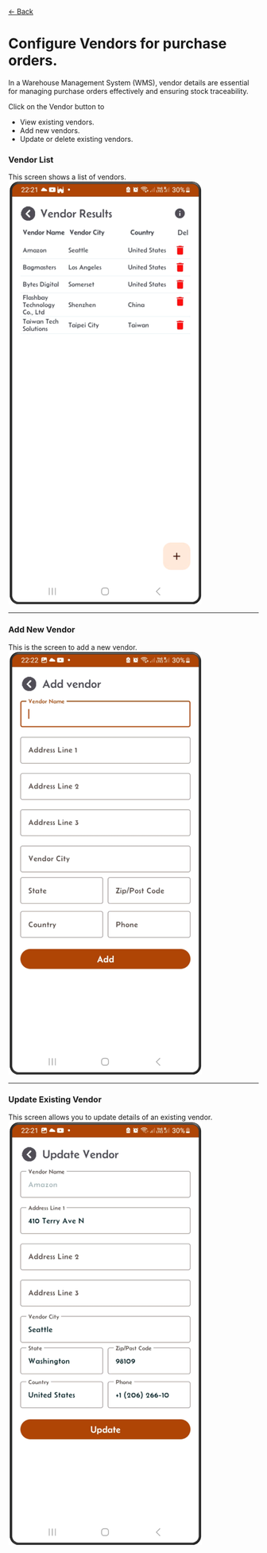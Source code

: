 [← Back](miniWMSConfiguration.md)

# Configure Vendors for purchase orders.

In a Warehouse Management System (WMS), vendor details are essential for managing purchase orders effectively and ensuring stock traceability.

Click on the Vendor button to 
- View existing vendors.
- Add new vendors.
- Update or delete existing vendors.  

### Vendor List  
This screen shows a list of vendors.  
<img src="asset/vendor1.png" alt="Vendor List" style="max-width: 100%; height: auto;">  

---

### Add New Vendor  
This is the screen to add a new vendor.  
<img src="asset/vendor3.png" alt="Add Vendor" style="max-width: 100%; height: auto;">  

---

### Update Existing Vendor  
This screen allows you to update details of an existing vendor.  
<img src="asset/vendor2.png" alt="Update Vendor" style="max-width: 100%; height: auto;">  

